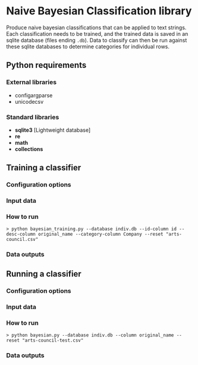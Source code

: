 Naive Bayesian Classification library
=====================================

Produce naive bayesian classifications that can be applied to text strings. Each classification
needs to be trained, and the trained data is saved in an sqlite database (files ending `.db`). 
Data to classify can then be run against these sqlite databases to determine categories for 
individual rows.


Python requirements
-------------------

### External libraries

-	configargparse
-	unicodecsv

### Standard libraries

-	**sqlite3** [Lightweight database]
-	**re**
-	**math**
-	**collections**


Training a classifier
---------------------

### Configuration options


### Input data


### How to run

	> python bayesian_training.py --database indiv.db --id-column id --desc-column original_name --category-column Company --reset "arts-council.csv"


### Data outputs


Running a classifier
--------------------

### Configuration options


### Input data

### How to run

	> python bayesian.py --database indiv.db --column original_name --reset "arts-council-test.csv"

### Data outputs
